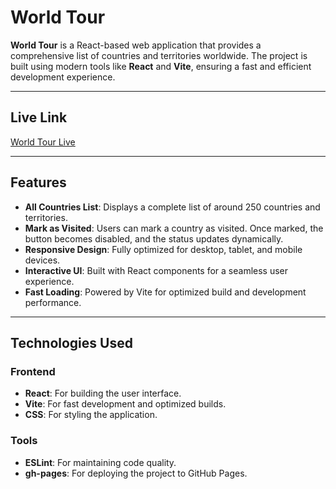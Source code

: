 # World Tour

**World Tour** is a React-based web application that provides a comprehensive list of countries and territories worldwide. The project is built using modern tools like **React** and **Vite**, ensuring a fast and efficient development experience.

---

## **Live Link**

[World Tour Live](https://mehedihasan101101.github.io/world-tour-react-15/)

---

## **Features**

- **All Countries List**: Displays a complete list of around 250 countries and territories.
- **Mark as Visited**: Users can mark a country as visited. Once marked, the button becomes disabled, and the status updates dynamically.
- **Responsive Design**: Fully optimized for desktop, tablet, and mobile devices.
- **Interactive UI**: Built with React components for a seamless user experience.
- **Fast Loading**: Powered by Vite for optimized build and development performance.

---

## **Technologies Used**

### **Frontend**
- **React**: For building the user interface.
- **Vite**: For fast development and optimized builds.
- **CSS**: For styling the application.

### **Tools**
- **ESLint**: For maintaining code quality.
- **gh-pages**: For deploying the project to GitHub Pages.